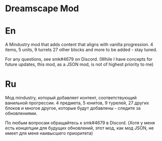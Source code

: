 # Dreamscape Mod
# En

A Mindustry mod that adds content that aligns with vanilla progression. 4 items, 5 units, 9 turrets 27 other blocks and more to be added - stay tuned.


For any questions, see smk#4679 on Discord. (While I have concepts for future updates, this mod, as a JSON mod, is not of highest priority to me)

# Ru

Мод mindustry, который добавляет контент, соответствующий ванильной прогрессии. 4 предмета, 5 юнитов, 9 турелей, 27 других блоков и многое другое, которые будут добавлены - следите за обновлениями.


По любым вопросам обращайтесь к smk#4679 в Discord. (Хотя у меня есть концепции для будущих обновлений, этот мод, как мод JSON, не имеет для меня наивысшего приоритета)
